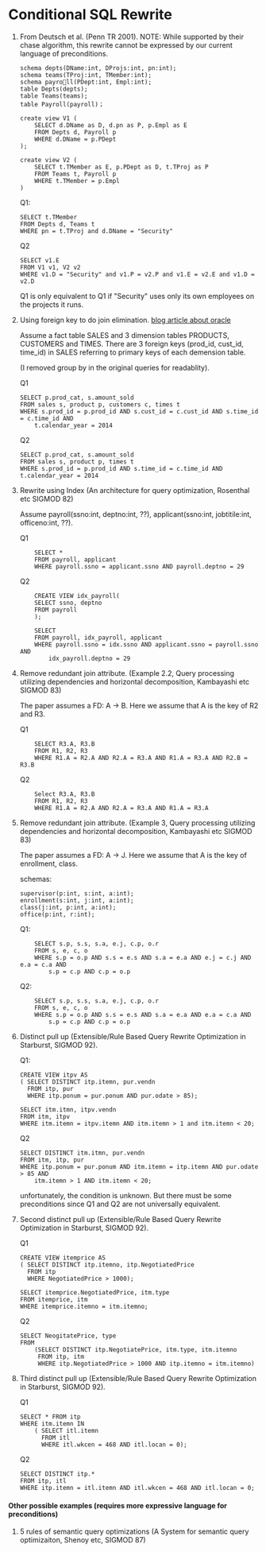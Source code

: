 Conditional SQL Rewrite
=======================

1. From Deutsch et al. (Penn TR 2001). NOTE: While supported by their chase algorithm, this rewrite cannot be expressed by our current language of preconditions.

    ```
    schema depts(DName:int, DProjs:int, pn:int);
    schema teams(TProj:int, TMember:int);
    schema payroll(PDept:int, Empl:int);
    table Depts(depts);
    table Teams(teams);
    table Payroll(payroll)；
    ```

    ```
    create view V1 (
        SELECT d.DName as D, d.pn as P, p.Empl as E
        FROM Depts d, Payroll p
        WHERE d.DName = p.PDept
    );

    create view V2 (
        SELECT t.TMember as E, p.PDept as D, t.TProj as P
        FROM Teams t, Payroll p
        WHERE t.TMember = p.Empl
    )
    ```

    Q1:
    ```
    SELECT t.TMember
    FROM Depts d, Teams t
    WHERE pn = t.TProj and d.DName = "Security"
    ```

    Q2
    ```
    SELECT v1.E
    FROM V1 v1, V2 v2
    WHERE v1.D = "Security" and v1.P = v2.P and v1.E = v2.E and v1.D = v2.D
    ```

    Q1 is only equivalent to Q1 if "Security" uses only its own employees on the projects it runs. 


2. Using foreign key to do join elimination. [blog article about oracle](https://danischnider.wordpress.com/2015/12/01/foreign-key-constraints-in-an-oracle-data-warehouse/)

    Assume a fact table SALES and 3 dimension tables PRODUCTS, CUSTOMERS and TIMES. There are 3 foreign keys (prod_id, cust_id, time_id) in SALES referring to primary keys of each demension table. 

    (I removed group by in the original queries for readablity).

    Q1
    ```
    SELECT p.prod_cat, s.amount_sold
    FROM sales s, product p, customers c, times t
    WHERE s.prod_id = p.prod_id AND s.cust_id = c.cust_id AND s.time_id = c.time_id AND
        t.calendar_year = 2014 
    ```

    Q2
    ```
    SELECT p.prod_cat, s.amount_sold
    FROM sales s, product p, times t
    WHERE s.prod_id = p.prod_id AND s.time_id = c.time_id AND t.calendar_year = 2014 
    ```

3. Rewrite using Index (An architecture for query optimization, Rosenthal etc SIGMOD 82)

    Assume payroll(ssno:int, deptno:int, ??), applicant(ssno:int, jobtitile:int, officeno:int, ??).

    Q1
    ``` 
        SELECT *
        FROM payroll, applicant
        WHERE payroll.ssno = applicant.ssno AND payroll.deptno = 29
    ```

    Q2
    ```
        CREATE VIEW idx_payroll(
        SELECT ssno, deptno
        FROM payroll
        );

        SELECT 
        FROM payroll, idx_payroll, applicant
        WHERE payroll.ssno = idx.ssno AND applicant.ssno = payroll.ssno AND 
            idx_payroll.deptno = 29 
    ```

4. Remove redundant join attribute. (Example 2.2, Query processing utilizing dependencies and horizontal decomposition, Kambayashi etc SIGMOD 83)

    The paper assumes a FD: A -> B. Here we assume that A is the key of R2 and R3.

    Q1
    ```
        SELECT R3.A, R3.B
        FROM R1, R2, R3
        WHERE R1.A = R2.A AND R2.A = R3.A AND R1.A = R3.A AND R2.B = R3.B
    ```

    Q2
    ```
        Select R3.A, R3.B
        FROM R1, R2, R3
        WHERE R1.A = R2.A AND R2.A = R3.A AND R1.A = R3.A
    ```


5. Remove redundant join attribute. (Example 3, Query processing utilizing dependencies and horizontal decomposition, Kambayashi etc SIGMOD 83)

    The paper assumes a FD: A -> J. Here we assume that A is the key of enrollment, class.

    schemas:
    ```
    supervisor(p:int, s:int, a:int);
    enrollment(s:int, j:int, a:int);
    class(j:int, p:int, a:int);
    office(p:int, r:int);
    ```

    Q1:
    ```
        SELECT s.p, s.s, s.a, e.j, c.p, o.r
        FROM s, e, c, o
        WHERE s.p = o.p AND s.s = e.s AND s.a = e.a AND e.j = c.j AND e.a = c.a AND
            s.p = c.p AND c.p = o.p 
    ```

    Q2:
    ```
        SELECT s.p, s.s, s.a, e.j, c.p, o.r
        FROM s, e, c, o
        WHERE s.p = o.p AND s.s = e.s AND s.a = e.a AND e.a = c.a AND
            s.p = c.p AND c.p = o.p 
    ```


6. Distinct pull up (Extensible/Rule Based Query Rewrite Optimization in Starburst, SIGMOD 92).
    
    Q1:
    ``` 
    CREATE VIEW itpv AS
    ( SELECT DISTINCT itp.itemn, pur.vendn
      FROM itp, pur
      WHERE itp.ponum = pur.ponum AND pur.odate > 85);
    
    SELECT itm.itmn, itpv.vendn 
    FROM itm, itpv
    WHERE itm.itemn = itpv.itemn AND itm.itemn > 1 and itm.itemn < 20;
    ```

    Q2
    ```
    SELECT DISTINCT itm.itmn, pur.vendn
    FROM itm, itp, pur
    WHERE itp.ponum = pur.ponum AND itm.itemn = itp.itemn AND pur.odate > 85 AND
        itm.itemn > 1 AND itm.itemn < 20;
    ```
    unfortunately, the condition is unknown. But there must be some preconditions since Q1 and Q2 are not universally equivalent.


7. Second distinct pull up (Extensible/Rule Based Query Rewrite Optimization in Starburst, SIGMOD 92).

    Q1
    ```
    CREATE VIEW itemprice AS
    ( SELECT DISTINCT itp.itemno, itp.NegotiatedPrice 
      FROM itp
      WHERE NegotiatedPrice > 1000);
    
    SELECT itemprice.NegotiatedPrice, itm.type
    FROM itemprice, itm
    WHERE itemprice.itemno = itm.itemno;
    ```

    Q2
    ```
    SELECT NeogitatePrice, type
    FROM
        (SELECT DISTINCT itp.NegotiatePrice, itm.type, itm.itemno
         FROM itp, itm
         WHERE itp.NegotiatedPrice > 1000 AND itp.itemno = itm.itemno)
    ```
 
8. Third distinct pull up (Extensible/Rule Based Query Rewrite Optimization in Starburst, SIGMOD 92).   

    Q1
    ```
    SELECT * FROM itp
    WHERE itm.itemn IN
        ( SELECT itl.itemn 
          FROM itl
          WHERE itl.wkcen = 468 AND itl.locan = 0);
    ```

    Q2
    ```
    SELECT DISTINCT itp.* 
    FROM itp, itl
    WHERE itp.itemn = itl.itemn AND itl.wkcen = 468 AND itl.locan = 0;
    ```

#### Other possible examples (requires more expressive language for preconditions)
1. 5 rules of semantic query optimizations (A System for semantic query optimizaiton, Shenoy etc, SIGMOD 87)